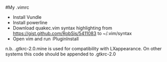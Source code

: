 #My .vimrc

* Install Vundle
* Install powerline
* Download quakec.vim syntax highlighting from https://gist.github.com/RobSis/5411083 to ~/.vim/syntax
* Open vim and run :PluginInstall

n.b. .gtkrc-2.0.mine is used for compatibility with LXappearance. On other
systems this code should be appended to .gtkrc-2.0
